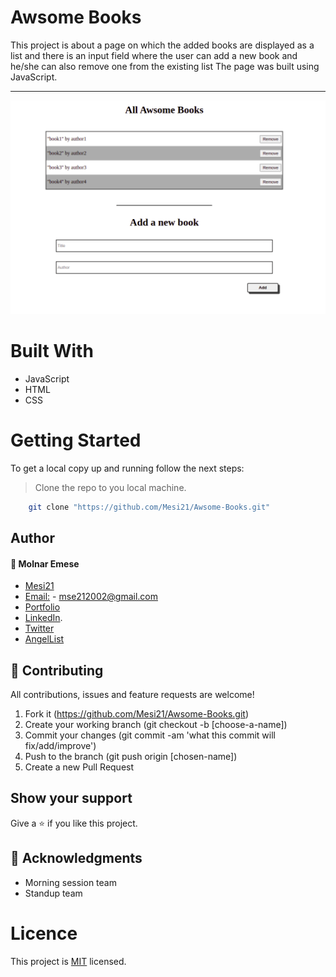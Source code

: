 # Awsome Books

This project is about a page on which the added books are displayed as a list and there is an input field where the user can add a new book and he/she can also remove one from the existing list  The page was built using JavaScript.

- - - -
![Books](/Assets/Books.png?raw=true "Awsome Books")


# Built With

* JavaScript
* HTML
* CSS

# Getting Started

To get a local copy up and running follow the next steps:
> Clone the repo to you local machine.
```bash
    git clone "https://github.com/Mesi21/Awsome-Books.git"
```

## Author

#### :bust_in_silhouette: Molnar Emese 
  - [Mesi21](https://github.com/Mesi21)
  - [Email:](mailto:mse212002@gmail.com) - mse212002@gmail.com
  - [Portfolio]()
  - [LinkedIn](https://www.linkedin.com/in/emesemesimolnar/).  
  - [Twitter](https://twitter.com/buksimesi21) 
  - [AngelList]()


## 🤝 Contributing
All contributions, issues and feature requests are welcome!

1. Fork it (https://github.com/Mesi21/Awsome-Books.git)
2. Create your working branch (git checkout -b [choose-a-name])
3. Commit your changes (git commit -am 'what this commit will fix/add/improve')
4. Push to the branch (git push origin [chosen-name])
5. Create a new Pull Request

## Show your support
Give a ⭐️ if you like this project.

## :wave: Acknowledgments

* Morning session team
* Standup team

# Licence
This project is [MIT](license.txt) licensed.